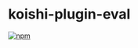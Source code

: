 # koishi-plugin-eval

[![npm](https://img.shields.io/npm/v/koishi-plugin-eval?style=flat-square)](https://www.npmjs.com/package/koishi-plugin-eval)



